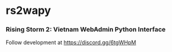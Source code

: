 # rs2wapy

### Rising Storm 2: Vietnam WebAdmin Python Interface

Follow development at https://discord.gg/6tgWHpM
